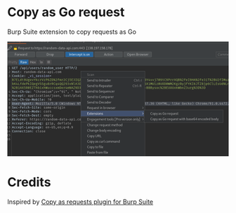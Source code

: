 # Copy as Go request
Burp Suite extension to copy requests as Go

![](screenshot.png)

# Credits
Inspired by  [Copy as requests plugin for Burp Suite](https://github.com/silentsignal/burp-requests)
